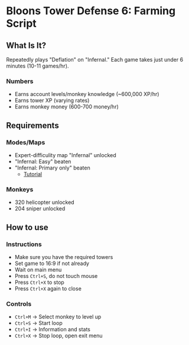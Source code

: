 # Bloons Tower Defense 6: Farming Script
## What Is It?
Repeatedly plays "Deflation" on "Infernal." Each game takes just under 6 minutes (10-11 games/hr).
### Numbers
- Earns account levels/monkey knowledge (~600,000 XP/hr)
- Earns tower XP (varying rates)
- Earns monkey money (600-700 money/hr)
## Requirements
### Modes/Maps
- Expert-difficulity map "Infernal" unlocked
- "Infernal: Easy" beaten
- "Infernal: Primary only" beaten
    - [Tutorial](https://www.youtube.com/watch?v=Wtgh8M0MDN4)
### Monkeys
- 320 helicopter unlocked
- 204 sniper unlocked
## How to use
### Instructions
- Make sure you have the required towers
- Set game to 16:9 if not already
- Wait on main menu
- Press `Ctrl+S`, do not touch mouse
- Press `Ctrl+X` to stop
- Press `Ctrl+X` again to close
### Controls
- `Ctrl+M` -> Select monkey to level up
- `Ctrl+S` -> Start loop
- `Ctrl+I` -> Information and stats
- `Ctrl+X` -> Stop loop, open exit menu
